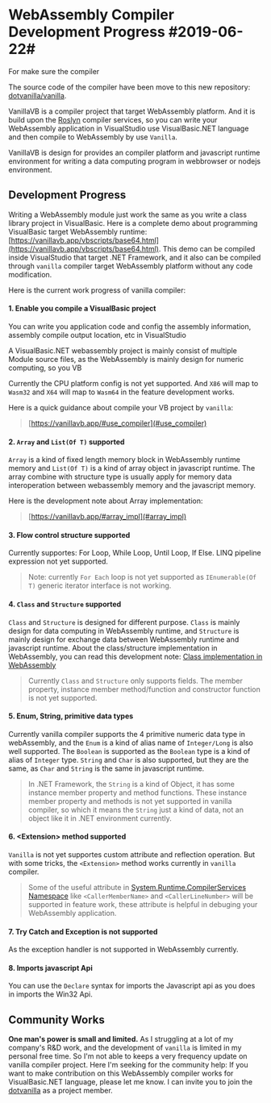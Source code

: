 # WebAssembly Compiler Development Progress #2019-06-22#

For make sure the compiler

The source code of the compiler have been move to this new repository: [dotvanilla/vanilla](https://github.com/dotvanilla/vanilla).

VanillaVB is a compiler project that target WebAssembly platform. And it is build upon the [Roslyn](https://github.com/dotnet/roslyn) compiler services, so you can write your WebAssembly application in VisualStudio use VisualBasic.NET language and then compile to WebAssembly by use ``Vanilla``.


VanillaVB is design for provides an compiler platform and javascript runtime environment for writing a data computing program in webbrowser or nodejs environment.

## Development Progress

Writing a WebAssembly module just work the same as you write a class library project in VisualBasic. Here is a complete demo about programming VisualBasic target WebAssembly runtime: [https://vanillavb.app/vbscripts/base64.html](https://vanillavb.app/vbscripts/base64.html). This demo can be compiled inside VisualStudio that target .NET Framework, and it also can be compiled through ``vanilla`` compiler target WebAssembly platform without any code modification.

Here is the current work progress of vanilla compiler:

#### 1. Enable you compile a VisualBasic project 

You can write you application code and config the assembly information, assembly compile output location, etc in VisualStudio

A VisualBasic.NET webassembly project is mainly consist of multiple Module source files, as the WebAssembly is mainly design for numeric computing, so you VB

Currently the CPU platform config is not yet supported. And ``X86`` will map to ``Wasm32`` and ``X64`` will map to ``Wasm64`` in the feature development works.

Here is a quick guidance about compile your VB project by ``vanilla``:

> [https://vanillavb.app/#use_compiler](#use_compiler)

#### 2. ``Array`` and ``List(Of T)`` supported 

``Array`` is a kind of fixed length memory block in WebAssembly runtime memory and ``List(Of T)`` is a kind of array object in javascript runtime. The array combine with structure type is usually apply for memory data interoperation between webassembly memory and the javascript memory.

Here is the development note about Array implementation:

> [https://vanillavb.app/#array_impl](#array_impl)

#### 3. Flow control structure supported

Currently supportes: For Loop, While Loop, Until Loop, If Else. LINQ pipeline expression not yet supported. 

> Note: currently ``For Each`` loop is not yet supported as ``IEnumerable(Of T)`` generic iterator interface is not working.

#### 4. ``Class`` and ``Structure`` supported 

``Class`` and ``Structure`` is designed for different purpose. ``Class`` is mainly design for data computing in WebAssembly runtime, and ``Structure`` is mainly design for exchange data between WebAssembly runtime and javascript runtime. About the class/structure implementation in WebAssembly, you can read this development note: [Class implementation in WebAssembly](#class_impl)

> Currently ``Class`` and ``Structure`` only supports fields. The member property, instance member method/function and constructor function is not yet supported.

#### 5. Enum, String, primitive data types

Currently vanilla compiler supports the 4 primitive numeric data type in webAssembly, and the ``Enum`` is a kind of alias name of ``Integer/Long`` is also well supported. The ``Boolean`` is supported as the ``Boolean`` type is a kind of alias of ``Integer`` type. ``String`` and ``Char`` is also supported, but they are the same, as ``Char`` and ``String`` is the same in javascript runtime.

> In .NET Framework, the ``String`` is a kind of Object, it has some instance member property and method functions. These instance member property and methods is not yet supported in vanilla compiler, so which it means the ``String`` just a kind of data, not an object like it in .NET environment currently.

#### 6. &lt;Extension> method supported

``Vanilla`` is not yet supportes custom attribute and reflection operation. But with some tricks, the ``<Extension>`` method works currently in ``vanilla`` compiler. 

> Some of the useful attribute in [System.Runtime.CompilerServices Namespace](https://docs.microsoft.com/en-us/dotnet/api/system.runtime.compilerservices?view=netframework-4.8) like ``<CallerMemberName>`` and ``<CallerLineNumber>`` will be supported in feature work, these attribute is helpful in debuging your WebAssembly application.

#### 7. Try Catch and Exception is not supported

As the exception handler is not supported in WebAssembly currently.

#### 8. Imports javascript Api

You can use the ``Declare`` syntax for imports the Javascript api as you does in imports the Win32 Api.

## Community Works

**One man's power is small and limited.** As I struggling at a lot of my company's R&amp;D work, and the development of ``vanilla`` is limited in my personal free time. So I'm not able to keeps a very frequency update on vanilla compiler project. Here I'm seeking for the community help: If you want to make contribution on this WebAssembly compiler works for VisualBasic.NET language, please let me know. I can invite you to join the [dotvanilla](https://github.com/dotvanilla) as a project member.